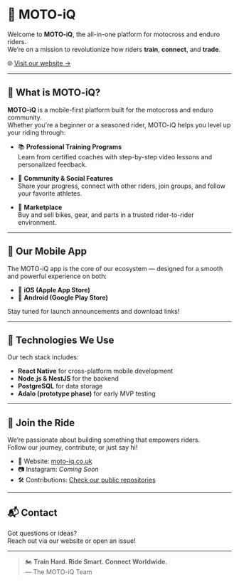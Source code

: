 # 🏁 MOTO-iQ

Welcome to **MOTO-iQ**, the all-in-one platform for motocross and enduro riders.  
We’re on a mission to revolutionize how riders **train**, **connect**, and **trade**.

🌐 [Visit our website →](https://moto-iq.co.uk)

---

## 🧠 What is MOTO-iQ?

**MOTO-iQ** is a mobile-first platform built for the motocross and enduro community.  
Whether you're a beginner or a seasoned rider, MOTO-iQ helps you level up your riding through:

- 📚 **Professional Training Programs**  
  Learn from certified coaches with step-by-step video lessons and personalized feedback.

- 🤝 **Community & Social Features**  
  Share your progress, connect with other riders, join groups, and follow your favorite athletes.

- 🛒 **Marketplace**  
  Buy and sell bikes, gear, and parts in a trusted rider-to-rider environment.

---

## 📱 Our Mobile App

The MOTO-iQ app is the core of our ecosystem — designed for a smooth and powerful experience on both:

- 📲 **iOS (Apple App Store)**
- 🤖 **Android (Google Play Store)**

Stay tuned for launch announcements and download links!

---

## 🔧 Technologies We Use

Our tech stack includes:

- **React Native** for cross-platform mobile development  
- **Node.js & NestJS** for the backend  
- **PostgreSQL** for data storage  
- **Adalo (prototype phase)** for early MVP testing

---

## 🚀 Join the Ride

We’re passionate about building something that empowers riders.  
Follow our journey, contribute, or just say hi!

- 💼 Website: [moto-iq.co.uk](https://moto-iq.co.uk)
- 📷 Instagram: _Coming Soon_
- 🛠️ Contributions: [Check our public repositories](https://github.com/MOTO-iQ)

---

## 📬 Contact

Got questions or ideas?  
Reach out via our website or open an issue!

---

> 🏍️ **Train Hard. Ride Smart. Connect Worldwide.**  
> — The MOTO-iQ Team
